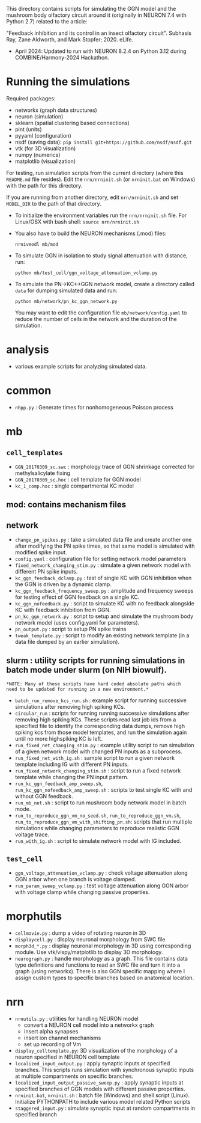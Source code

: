 This directory contains scripts for simulating the GGN model and the
mushroom body olfactory circuit around it (originally in NEURON 7.4 with Python
2.7) related to the article:

"Feedback inhibition and its control in an insect olfactory circuit".
Subhasis Ray, Zane Aldworth, and Mark Stopfer; 2020. eLife.

- April 2024: Updated to run with NEURON 8.2.4 on Python 3.12 during COMBINE/Harmony-2024 Hackathon.

# Running the simulations
  Required packages: 
  
  * networkx (graph data structures)
  * neuron (simulation)
  * sklearn (spatial clustering based connections)
  * pint (units)
  * pyyaml (configuration)
  * nsdf (saving data): `pip install git+https://github.com/nsdf/nsdf.git`
  * vtk (for 3D visualization)
  * numpy (numerics)
  * matplotlib (visualization)
  
  For testing, run simulation scripts from the current directory
  (where this `README.md` file resides). Edit the `nrn/nrninit.sh`
  (or `nrninit.bat` on Windows) with the path for this directory.
  
  If you are running from another directory, edit `nrn/nrninit.sh` and
  set `MODEL_DIR` to the path of that directory.
  * To initialize the environment variables run the `nrn/nrninit.sh`
    file. For Linux/OSX with bash shell: `source nrn/nrninit.sh`
  * You also have to build the NEURON mechanisms (.mod) files:

    `nrnivmodl mb/mod`
    
  * To simulate GGN in isolation to study signal attenuation with
    distance, run:
  
      `python mb/test_cell/ggn_voltage_attenuation_vclamp.py`
      
  * To simulate the PN->KC<->GGN network model, create a directory
    called `data` for dumping simulated data and run:

    `python mb/network/pn_kc_ggn_network.py`
    
    You may want to edit the configuration file
    `mb/network/config.yaml` to reduce the number of cells in the
    network and the duration of the simulation.


# analysis

-   various example scripts for analyzing simulated data.



# common

-   `nhpp.py` : Generate times for nonhomogeneous Poisson process



# mb

## `cell_templates`
-   `GGN_20170309_sc.swc` : morphology trace of GGN shrinkage corrected for
	methylsalicylate fixing
-   `GGN_20170309_sc.hoc` : cell template for GGN model
-   `kc_1_comp.hoc` : single compartmental KC model



## mod: contains mechanism files

## network

-   `change_pn_spikes.py` : take a simulated data file and create
    another one after modifying the PN spike times, so that same model
    is simulated with modified spike input.
-   `config.yaml` : configuration file for setting network model
    parameters
-   `fixed_network_changing_stim.py` : simulate a given network model
    with different PN spike inputs.
-   `kc_ggn_feedback_dclamp.py` : test of single KC with GGN
    inhibition when the GGN is driven by a dynamic clamp.
-   `kc_ggn_feedback_frequency_sweep.py` : amplitude and frequency
    sweeps for testing effect of GGN feedback on a single KC.
-   `kc_ggn_nofeedback.py` : script to simulate KC with no feedback
    alongside KC with feedback inhibition from GGN.
-   `pn_kc_ggn_network.py` : script to setup and simulate the mushroom
    body network model (uses config.yaml for parameters).
-   `pn_output.py` : script to setup PN spike trains
-   `tweak_template.py` : script to modify an existing network
    template (in a data file dumped by an earlier simulation).



## slurm : utility scripts for running simulations in batch mode under slurm (on NIH biowulf).
    *NOTE: Many of these scripts have hard coded absolute paths which
    need to be updated for running in a new environment.*
    
-   `batch_run_remove_kcs_run.sh` : example script for running successive
    simulations after removing high spiking KCs.
-   `circular_run` : scripts for running running successive simulations
    after removing high spiking KCs. These scripts read last job ids
    from a specified file to identify the corresponding data dumps,
    remove high spiking kcs from those model templates, and run the
    simulation again until no more highspiking KC is left.
-   `run_fixed_net_changing_stim.py` : example utility script to run
    simulation of a given network model with changed PN inputs as a
    subprocess.
-   `run_fixed_net_with_ig.sh` : sample script to run a given network
    template including IG with different PN inputs.
-   `run_fixed_network_changing_stim.sh` : script to run a fixed network
    template while changing the PN input pattern.
-   `run_kc_ggn_feedback_amp_sweep.sh`,
    `run_kc_ggn_nofeedback_amp_sweep.sh` : scripts to test single KC with
    and without GGN feedback.
-   `run_mb_net.sh` : script to run mushroom body network model in batch mode.
-   `run_to_reproduce_ggn_vm_no_seed.sh`, `run_to_reproduce_ggn_vm.sh`,
    `run_to_reproduce_ggn_vm_with_shifting_pn.sh`: scripts that run
    multiple simulations while changing parameters to reproduce
    realistic GGN voltage trace.
-   `run_with_ig.sh` : script to simulate network model with IG
    included.



## `test_cell`

-   `ggn_voltage_attenuation_vclamp.py` : check voltage attenuation
    along GGN arbor when one branch is voltage clamped.
-   `run_param_sweep_vclamp.py` : test voltage attenuation along GGN
    arbor with voltage clamp while changing passive properties.



# morphutils

-   `cellmovie.py` : dump a video of rotating neuron in 3D
-   `displaycell.py` : display neuronal morphology from SWC file
-   `morph3d_*.py` : display neuronal morphology in 3D using
    corresponding module.  Use vtk/vispy/matplotlib to display 3D
    morphology.
-   `neurograph.py` : handle morphology as a graph.  This file contains
    data type definitions and functions to read an SWC file and turn
    it into a graph (using networkx).  There is also GGN specific
    mapping where I assign custom types to specific branches based on
    anatomical location.



# nrn

-   `nrnutils.py` : utilities for handling NEURON model
    -   convert a NEURON cell model into a networkx graph
    -   insert alpha synapses
    -   insert ion channel mechanisms
    -   set up recording of Vm
- `display_celltemplate.py`: 3D visualization of the morphology of a
  neuron specified in NEURON cell template
-   `localized_input_output.py` : apply synaptic inputs at specified
    branches.  This scripts runs simulation with synchronous synaptic
    inputs at multiple compartments on specific branches.
-   `localized_input_output_passive_sweep.py` : apply synaptic inputs at
    specified branches of GGN models with different passive
    properties.
-   `nrninit.bat`, `nrninit.sh` : batch file (Windows) and shell script
    (Linux).  Initialize PYTHONPATH to include various model related
    Python scripts
-   `staggered_input.py` : simulate synaptic input at random
    compartments in specified branch
